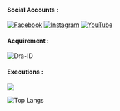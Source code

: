 #### Social Accounts :
[![Facebook](https://img.shields.io/badge/Facebook-%231877F2.svg?logo=Facebook&logoColor=white)](https://facebook.com/your.anon.one.x) [![Instagram](https://img.shields.io/badge/Instagram-%23E4405F.svg?logo=Instagram&logoColor=white)](https://instagram.com/your_anon_one) [![YouTube](https://img.shields.io/badge/YouTube-%23FF0000.svg?logo=YouTube&logoColor=white)](https://youtube.com/@H4x9) 

####  Acquirement :
<p align=left> <img src=https://komarev.com/ghpvc/?username=Dra-ID alt=Dra-ID /> </p>

#### Executions :

<img src="https://github-readme-stats.vercel.app/api?username=h4x3r1&show_icons=true&theme=radical&title_color=8E2DE2&text_color=fff&icon_color=8E2DE2">

![Top Langs](https://github-readme-stats.vercel.app/api/top-langs/?username=h4x3r1&theme=radical&title_color=8E2DE2&text_color=fff)

